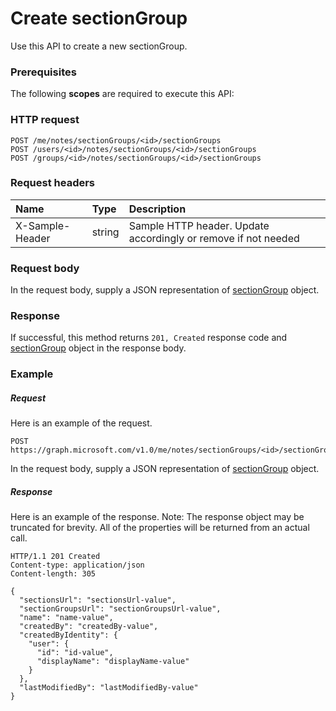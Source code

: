 # Create sectionGroup

Use this API to create a new sectionGroup.
### Prerequisites
The following **scopes** are required to execute this API: 
### HTTP request
<!-- { "blockType": "ignored" } -->
```http
POST /me/notes/sectionGroups/<id>/sectionGroups
POST /users/<id>/notes/sectionGroups/<id>/sectionGroups
POST /groups/<id>/notes/sectionGroups/<id>/sectionGroups

```
### Request headers
| Name       | Type | Description|
|:---------------|:--------|:----------|
| X-Sample-Header  | string  | Sample HTTP header. Update accordingly or remove if not needed|

### Request body
In the request body, supply a JSON representation of [sectionGroup](../resources/sectiongroup.md) object.


### Response
If successful, this method returns `201, Created` response code and [sectionGroup](../resources/sectiongroup.md) object in the response body.

### Example
##### Request
Here is an example of the request.
<!-- {
  "blockType": "request",
  "name": "create_sectiongroup_from_sectiongroup"
}-->
```http
POST https://graph.microsoft.com/v1.0/me/notes/sectionGroups/<id>/sectionGroups
```
In the request body, supply a JSON representation of [sectionGroup](../resources/sectiongroup.md) object.
##### Response
Here is an example of the response. Note: The response object may be truncated for brevity. All of the properties will be returned from an actual call.
<!-- {
  "blockType": "response",
  "truncated": true,
  "@odata.type": "microsoft.graph.sectiongroup"
} -->
```http
HTTP/1.1 201 Created
Content-type: application/json
Content-length: 305

{
  "sectionsUrl": "sectionsUrl-value",
  "sectionGroupsUrl": "sectionGroupsUrl-value",
  "name": "name-value",
  "createdBy": "createdBy-value",
  "createdByIdentity": {
    "user": {
      "id": "id-value",
      "displayName": "displayName-value"
    }
  },
  "lastModifiedBy": "lastModifiedBy-value"
}
```

<!-- uuid: 8fcb5dbc-d5aa-4681-8e31-b001d5168d79
2015-10-25 14:57:30 UTC -->
<!-- {
  "type": "#page.annotation",
  "description": "Create sectionGroup",
  "keywords": "",
  "section": "documentation",
  "tocPath": ""
}-->